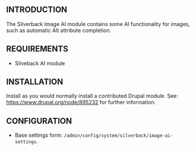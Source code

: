 ## INTRODUCTION

The Silverback Image AI module contains some AI functionality for images, such as automatic Alt attribute completion.

## REQUIREMENTS

- Silveback AI module

## INSTALLATION

Install as you would normally install a contributed Drupal module.
See: <https://www.drupal.org/node/895232> for further information.

## CONFIGURATION

- Base settings form: `/admin/config/system/silverback/image-ai-settings`.

